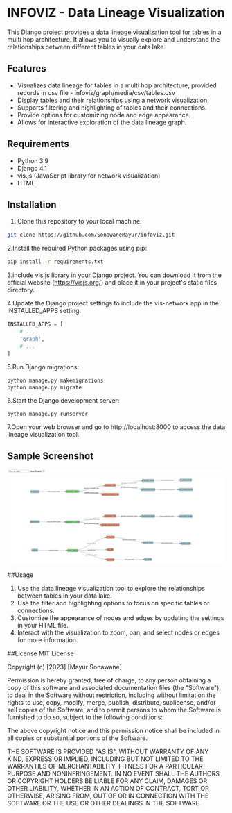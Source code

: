 # INFOVIZ - Data Lineage Visualization

This Django project provides a data lineage visualization tool for tables in a multi hop architecture. 
It allows you to visually explore and understand the relationships between different tables in your data lake.

## Features

- Visualizes data lineage for tables in a multi hop architecture, provided records in csv file - infoviz/graph/media/csv/tables.csv
- Display tables and their relationships using a network visualization.
- Supports filtering and highlighting of tables and their connections.
- Provide options for customizing node and edge appearance.
- Allows for interactive exploration of the data lineage graph.

## Requirements

- Python 3.9
- Django 4.1
- vis.js (JavaScript library for network visualization)
- HTML

## Installation

1. Clone this repository to your local machine:

```sh
git clone https://github.com/SonawaneMayur/infoviz.git
```


2.Install the required Python packages using pip:
```sh
pip install -r requirements.txt
```

3.include vis.js library in your Django project. You can download it from the official website (https://visjs.org/) and place it in your project's static files directory.

4.Update the Django project settings to include the vis-network app in the INSTALLED_APPS setting:

```python
INSTALLED_APPS = [
    # ...
    'graph',
    # ...
]

```
5.Run Django migrations:

```shell
python manage.py makemigrations
python manage.py migrate
```
6.Start the Django development server:
```shell
python manage.py runserver
```

7.Open your web browser and go to http://localhost:8000 to access the data lineage visualization tool.

## Sample Screenshot

![Data Lineage](infoviz/graph/media/screenshots/data_lineage.png)


##Usage

1. Use the data lineage visualization tool to explore the relationships between tables in your data lake.
2. Use the filter and highlighting options to focus on specific tables or connections.
3. Customize the appearance of nodes and edges by updating the settings in your HTML file.
4. Interact with the visualization to zoom, pan, and select nodes or edges for more information.


##License
MIT License

Copyright (c) [2023] [Mayur Sonawane]

Permission is hereby granted, free of charge, to any person obtaining a copy
of this software and associated documentation files (the "Software"), to deal
in the Software without restriction, including without limitation the rights
to use, copy, modify, merge, publish, distribute, sublicense, and/or sell
copies of the Software, and to permit persons to whom the Software is
furnished to do so, subject to the following conditions:

The above copyright notice and this permission notice shall be included in all
copies or substantial portions of the Software.

THE SOFTWARE IS PROVIDED "AS IS", WITHOUT WARRANTY OF ANY KIND, EXPRESS OR
IMPLIED, INCLUDING BUT NOT LIMITED TO THE WARRANTIES OF MERCHANTABILITY,
FITNESS FOR A PARTICULAR PURPOSE AND NONINFRINGEMENT. IN NO EVENT SHALL THE
AUTHORS OR COPYRIGHT HOLDERS BE LIABLE FOR ANY CLAIM, DAMAGES OR OTHER
LIABILITY, WHETHER IN AN ACTION OF CONTRACT, TORT OR OTHERWISE, ARISING FROM,
OUT OF OR IN CONNECTION WITH THE SOFTWARE OR THE USE OR OTHER DEALINGS IN THE
SOFTWARE.